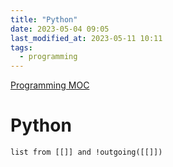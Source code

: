 ```yaml
---
title: "Python"
date: 2023-05-04 09:05
last_modified_at: 2023-05-11 10:11
tags:
  - programming
---
```


[Programming MOC](Programming%20MOC.md)

# Python

```dataview
list from [[]] and !outgoing([[]])
```
